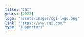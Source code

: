 ```yaml
---
title: "CGI"
years: [2022]
logo: "assets/images/cgi-logo.png"
link: "https://www.cgi.com/"
type: "supporters"
---
```

